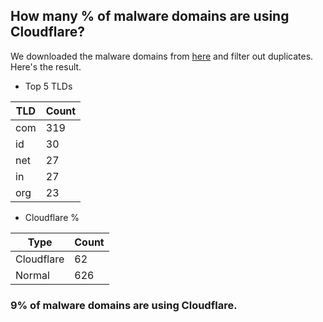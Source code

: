 ## How many % of malware domains are using Cloudflare?


We downloaded the malware domains from [here](https://urlhaus.abuse.ch) and filter out duplicates.
Here's the result.


[//]: # (start replacement)


- Top 5 TLDs

| TLD | Count |
| --- | --- |
| com | 319 |
| id | 30 |
| net | 27 |
| in | 27 |
| org | 23 |


- Cloudflare %

| Type | Count |
| --- | --- |
| Cloudflare | 62 |
| Normal | 626 |


### 9% of malware domains are using Cloudflare.
